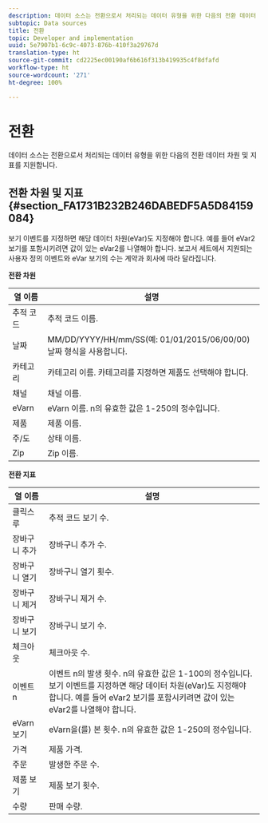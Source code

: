 ```yaml
---
description: 데이터 소스는 전환으로서 처리되는 데이터 유형을 위한 다음의 전환 데이터 차원 및 지표를 지원합니다.
subtopic: Data sources
title: 전환
topic: Developer and implementation
uuid: 5e7907b1-6c9c-4073-876b-410f3a29767d
translation-type: ht
source-git-commit: cd2225ec00190af6b616f313b419935c4f8dfafd
workflow-type: ht
source-wordcount: '271'
ht-degree: 100%

---
```



# 전환

데이터 소스는 전환으로서 처리되는 데이터 유형을 위한 다음의 전환 데이터 차원 및 지표를 지원합니다.

## 전환 차원 및 지표 {#section_FA1731B232B246DABEDF5A5D84159084}

보기 이벤트를 지정하면 해당 데이터 차원(eVar)도 지정해야 합니다. 예를 들어 eVar2 보기를 포함시키려면 값이 있는 eVar2를 나열해야 합니다. 보고서 세트에서 지원되는 사용자 정의 이벤트와 eVar 보기의 수는 계약과 회사에 따라 달라집니다.

<p class="head"> <b>전환 차원</b> </p>

| 열 이름 | 설명 |
|--- |--- |
| 추적 코드 | 추적 코드 이름. |
| 날짜 | MM/DD/YYYY/HH/mm/SS(예: 01/01/2015/06/00/00) 날짜 형식을 사용합니다. |
| 카테고리 | 카테고리 이름.  카테고리를 지정하면 제품도 선택해야 합니다. |
| 채널 | 채널 이름. |
| eVarn | eVarn 이름. n의 유효한 값은 1-250의 정수입니다. |
| 제품 | 제품 이름. |
| 주/도 | 상태 이름. |
| Zip | Zip 이름. |

<p class="head"> <b>전환 지표</b> </p>

| 열 이름 | 설명 |
|--- |--- |
| 클릭스루 | 추적 코드 보기 수. |
| 장바구니 추가 | 장바구니 추가 수. |
| 장바구니 열기 | 장바구니 열기 횟수. |
| 장바구니 제거 | 장바구니 제거 수. |
| 장바구니 보기 | 장바구니 보기 수. |
| 체크아웃 | 체크아웃 수. |
| 이벤트 n | 이벤트 n의 발생 횟수. n의 유효한 값은 1-100의 정수입니다.  보기 이벤트를 지정하면 해당 데이터 차원(eVar)도 지정해야 합니다. 예를 들어 eVar2 보기를 포함시키려면 값이 있는 eVar2를 나열해야 합니다. |
| eVarn 보기 | eVarn을(를) 본 횟수. n의 유효한 값은 1-250의 정수입니다. |
| 가격 | 제품 가격.  |
| 주문 | 발생한 주문 수. |
| 제품 보기 | 제품 보기 횟수. |
| 수량 | 판매 수량. |
